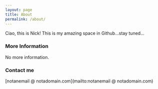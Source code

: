 ```yaml
---
layout: page
title: About
permalink: /about/
---
```


Ciao, this is Nick!
This is my amazing space in Github...stay tuned...

### More Information

No more information.

### Contact me

[notanemail @ notadomain.com](mailto:notanemail @ notadomain.com)

